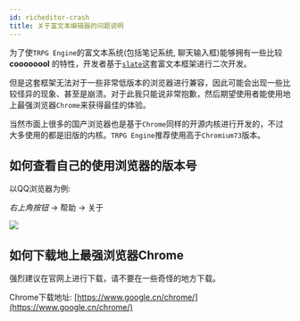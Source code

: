 ```yaml
---
id: richeditor-crash
title: 关于富文本编辑器的问题说明
---
```


为了使`TRPG Engine`的富文本系统(包括笔记系统, 聊天输入框)能够拥有一些比较 **coooooool** 的特性，开发者基于[`slate`](https://github.com/ianstormtaylor/slate)这套富文本框架进行二次开发。

但是这套框架无法对于一些非常低版本的浏览器进行兼容，因此可能会出现一些比较怪异的现象、甚至是崩溃。对于此我只能说非常抱歉，然后期望使用者能使用地上最强浏览器`Chrome`来获得最佳的体验。

当然市面上很多的国产浏览器也是基于`Chrome`同样的开源内核进行开发的，不过大多使用的都是旧版的内核。`TRPG Engine`推荐使用高于`Chromium73`版本。

## 如何查看自己的使用浏览器的版本号

以QQ浏览器为例:

*右上角按钮* -> 帮助 -> 关于

![](/img/docs/20201121155841.png)

## 如何下载地上最强浏览器Chrome

强烈建议在官网上进行下载，请不要在一些奇怪的地方下载。

Chrome下载地址: [https://www.google.cn/chrome/](https://www.google.cn/chrome/)

